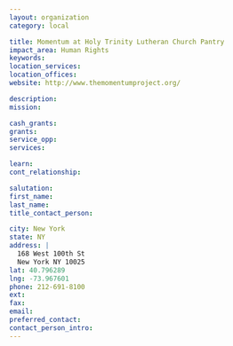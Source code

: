 ```yaml
---
layout: organization
category: local

title: Momentum at Holy Trinity Lutheran Church Pantry
impact_area: Human Rights
keywords: 
location_services: 
location_offices: 
website: http://www.themomentumproject.org/

description: 
mission: 

cash_grants: 
grants: 
service_opp: 
services: 

learn: 
cont_relationship: 

salutation: 
first_name: 
last_name: 
title_contact_person: 

city: New York
state: NY
address: |
  168 West 100th St     
  New York NY 10025
lat: 40.796289
lng: -73.967601
phone: 212-691-8100
ext: 
fax: 
email: 
preferred_contact: 
contact_person_intro: 
---
```


